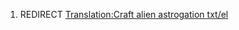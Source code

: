 1.  REDIRECT [Translation:Craft alien astrogation
    txt/el](Translation:Craft_alien_astrogation_txt/el "wikilink")